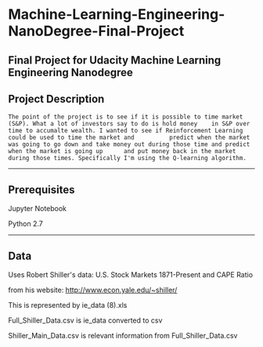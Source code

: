 # Machine-Learning-Engineering-NanoDegree-Final-Project
Final Project for Udacity Machine Learning Engineering Nanodegree
  --------------------
  Project Description
  --------------------
    The point of the project is to see if it is possible to time market (S&P). What a lot of investors say to do is hold money    in S&P over time to accumalte wealth. I wanted to see if Reinforcement Learning could be used to time the market and          predict when the market was going to go down and take money out during those time and predict when the market is going up      and put money back in the market during those times. Specifically I'm using the Q-learning algorithm.
  -------------
  Prerequisites
  -------------
  
  Jupyter Notebook 
  
  
  Python 2.7
  
  -------------
  Data
  -------------
  
  Uses Robert Shiller's data: U.S. Stock Markets 1871-Present and CAPE Ratio
  
  
  from his website: http://www.econ.yale.edu/~shiller/
  
  
  This is represented by ie_data (8).xls
  
  
  Full_Shiller_Data.csv is ie_data converted to csv
  
  
  Shiller_Main_Data.csv is relevant information from Full_Shiller_Data.csv
